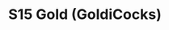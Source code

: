 ---
title: S15 Gold (GoldiCocks)
permalink: "/teams/s15-gold"
teamslug: s15-gold
members:
- Matt Murtaugh - Captain
- John Boyd - QB
- Austin Barvin
- Brendan McFarland
- Dan Honberg
- Darwin Pham
- Doug Edwards
- Jermaine Jackson
- Larry Womack
- Sam Hewitt
- Scott Williams
- Stephanie McDaniel
- Steven Hiebing
- Todd Robosan
teamid: 5683
name: S15 Gold
color: GoldiCocks
division: ''
---